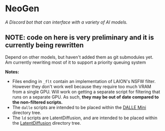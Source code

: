 # NeoGen
*A Discord bot that can interface with a variety of AI models.*

## NOTE: code on here is very preliminary and it is currently being rewritten
Depend on other models, but haven't added them as git submodules yet.
Am currently rewriting most of it to support a priority queuing system

**Notes:**
- Files ending in `_flt` contain an implementation of LAION's NSFW filter. However they don't work well because they require too much VRAM from a single GPU. Will work on getting a separate script for filtering that runs on a separate GPU.
As such, **they may be out of date compared to the non-filtered scripts.**
- The `dalle` scripts are intended to be placed within the [DALLE Mini](https://github.com/borisdayma/dalle-mini) directory tree.
- The `ld` scripts are LatentDiffusion, and are intended to be placed within the [LatentDiffusion](https://github.com/CompVis/latent-diffusion) directory tree.
